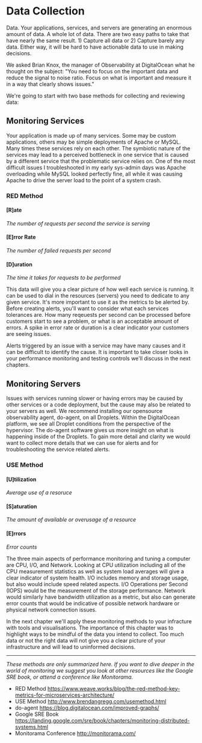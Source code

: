 # Data Collection
Data. Your applications, services, and servers are generating an enormous amount of data. A whole lot of data. There are two easy paths to take that have nearly the same result. 1) Capture all data or 2) Capture barely any data. Either way, it will be hard to have actionable data to use in making decisions.  

We asked Brian Knox, the manager of Observability at DigitalOcean what he thought on the subject: "You need to focus on the important data and reduce the signal to noise ratio. Focus on what is important and measure it in a way that clearly shows issues."

We're going to start with two base methods for collecting and reviewing data:

## Monitoring Services  
Your application is made up of many services. Some may be custom applications, others may be simple deployments of Apache or MySQL. Many times these services rely on each other. The symbiotic nature of the services may lead to a perceived bottleneck in one service that is caused by a different service that the problematic service relies on. One of the most difficult issues I troubleshooted in my early sys-admin days was Apache overloading while MySQL looked perfectly fine, all while it was causing Apache to drive the server load to the point of a system crash.

### RED Method
#### [R]ate
*The number of requests per second the service is serving*
#### [E]rror Rate
*The number of failed requests per second*
#### [D]uration
*The time it takes for requests to be performed*

This data will give you a clear picture of how well each service is running. It can be used to dial in the resources (servers) you need to dedicate to any given service. It's more important to use it as the metrics to be alerted by. Before creating alerts, you'll want to consider what each services tolerances are. How many reqeuests per second can be processed before customers start to see a problem, or what is an acceptable amount of errors. A spike in error rate or duration is a clear indicator your customers are seeing issues. 

Alerts triggered by an issue with a service may have many causes and it can be difficult to identify the cause. It is important to take closer looks in your performance monitoring and testing controls we'll discuss in the next chapters. 

## Monitoring Servers
Issues with services running slower or having errors may be caused by other services or a code deployment, but the cause may also be related to your servers as well. We recommend installing our opensource observability agent, do-agent, on all Droplets. Within the DigitalOcean platform, we see all Droplet conditions from the perspective of the hypervisor. The do-agent software gives us more insight on what is happening inside of the Droplets. To gain more detail and clarity we would want to collect more details that we can use for alerts and for troubleshooting the service related alerts.

### USE Method
#### [U]tilization
*Average use of a resoruce*
#### [S]aturation 
*The amount of available or overusage of a resource*
#### [E]rrors
*Error counts*

The three main aspects of performance monitoring and tuning a computer are CPU, I/O, and Network. Looking at CPU utilization including all of the CPU measurement statistics as well as system load averages will give a clear indicator of system health. I/O includes memory and storage usage, but also would include speed related aspects. I/O Operations per Second (IOPS) would be the measurement of the storage performance. Network would similarly have bandwidth utilization as a metric, but also can generate error counts that would be indicative of possible network hardware or physical network connection issues.


In the next chapter we'll apply these monitoring methods to your infracture with tools and visualisations. The importance of this chapter was to highlight ways to be mindful of the data you intend to collect. Too much data or not the right data will not give you a clear picture of your infrastructure and will lead to uninformed decisions. 



--- 
*These methods are only summarized here. If you want to dive deeper in the world of monitoring we suggest you look at other resources like the Google SRE book, or attend a conference like Monitorama.*
- RED Method https://www.weave.works/blog/the-red-method-key-metrics-for-microservices-architecture/
- USE Method http://www.brendangregg.com/usemethod.html
- do-agent https://blog.digitalocean.com/improved-graphs/
- Google SRE Book https://landing.google.com/sre/book/chapters/monitoring-distributed-systems.html
- Monitorama Conference http://monitorama.com/ 









